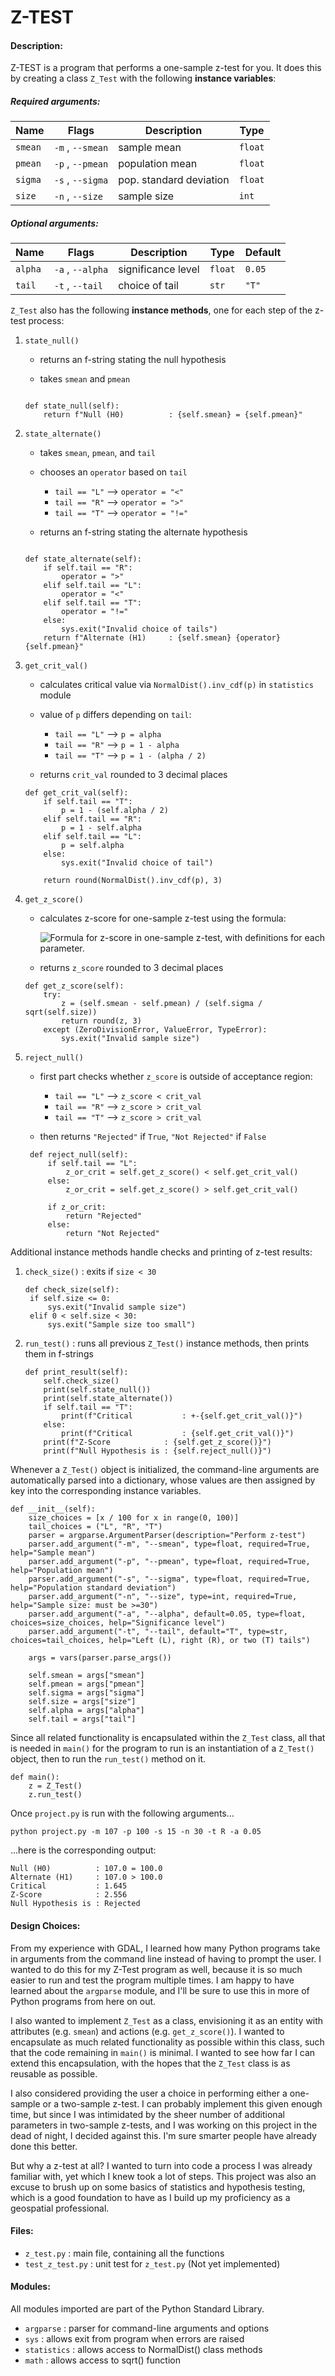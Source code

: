 # Z-TEST
#### Description:

Z-TEST is a program that performs a one-sample z-test for you.
It does this by creating a class `Z_Test` with the following **instance variables**:

##### Required arguments:
| Name | Flags | Description | Type |
| ---- | ----- | ----------- | ---- |
| `smean` | `-m` , `--smean` | sample mean | `float` |
| `pmean` | `-p` , `--pmean` | population mean | `float` |
| `sigma` | `-s` , `--sigma` | pop. standard deviation | `float` |
| `size` | `-n` , `--size` | sample size | `int` |

##### Optional arguments:
| Name | Flags | Description | Type | Default |
| ---- | ----- | ----------- | ---- | ------- |
| `alpha` | `-a` , `--alpha` | significance level | `float` | `0.05` |
| `tail` | `-t` , `--tail` | choice of tail | `str` | `"T"` |
 
`Z_Test` also has the following **instance methods**, one for each step of the z-test process:

1. `state_null()`

   - returns an f-string stating the null hypothesis
   
   - takes `smean` and `pmean`
   
   ```

   def state_null(self):
       return f"Null (H0)          : {self.smean} = {self.pmean}"

   ```
   
2. `state_alternate()`
   
   - takes `smean`, `pmean`, and `tail`
   
   - chooses an `operator` based on `tail`

     - `tail == "L"` --> `operator = "<"`
     - `tail == "R"` --> `operator = ">"`
     - `tail == "T"` --> `operator = "!="`

   - returns an f-string stating the alternate hypothesis

   ```

   def state_alternate(self):
       if self.tail == "R":
           operator = ">"
       elif self.tail == "L":
           operator = "<"
       elif self.tail == "T":
           operator = "!="
       else:
           sys.exit("Invalid choice of tails")
       return f"Alternate (H1)     : {self.smean} {operator} {self.pmean}"

   ```

3. `get_crit_val()`
   - calculates critical value via `NormalDist().inv_cdf(p)` in `statistics` module
   - value of `p` differs depending on `tail`:
     - `tail == "L"` -->  `p = alpha`
     - `tail == "R"` -->  `p = 1 - alpha`
     - `tail == "T"` -->  `p = 1 - (alpha / 2)`
   
   - returns `crit_val` rounded to 3 decimal places
   
    ```
    def get_crit_val(self):
        if self.tail == "T":
            p = 1 - (self.alpha / 2)
        elif self.tail == "R":
            p = 1 - self.alpha
        elif self.tail == "L":
            p = self.alpha
        else:
            sys.exit("Invalid choice of tail")

        return round(NormalDist().inv_cdf(p), 3)
    ```

4. `get_z_score()`
   - calculates z-score for one-sample z-test using the formula:

     ![Formula for z-score in one-sample z-test, with definitions for each parameter.](https://miro.medium.com/v2/resize:fit:574/format:webp/1*b7iZyQyP8SJ-W51x_L5ekg.png)
   - returns `z_score` rounded to 3 decimal places

    ```
    def get_z_score(self):
        try:
            z = (self.smean - self.pmean) / (self.sigma / sqrt(self.size))
            return round(z, 3)
        except (ZeroDivisionError, ValueError, TypeError):
            sys.exit("Invalid sample size")
    ```

5. `reject_null()`
   - first part checks whether `z_score` is outside of acceptance region:

     - `tail == "L"` -->  `z_score < crit_val`
     - `tail == "R"` -->  `z_score > crit_val`
     - `tail == "T"` -->  `z_score > crit_val`
   - then returns `"Rejected"` if `True`, `"Not Rejected"` if `False`

   ```
    def reject_null(self):
        if self.tail == "L":
            z_or_crit = self.get_z_score() < self.get_crit_val()
        else:
            z_or_crit = self.get_z_score() > self.get_crit_val()

        if z_or_crit:
            return "Rejected"
        else:
            return "Not Rejected"
   ```

Additional instance methods handle checks and printing of z-test results:

1. `check_size()` : exits if `size < 30`

   ```
   def check_size(self):
    if self.size <= 0:
        sys.exit("Invalid sample size")
    elif 0 < self.size < 30:
        sys.exit("Sample size too small")
   ```
  
2. `run_test()` : runs all previous `Z_Test()` instance methods, then prints them in f-strings

   ```
   def print_result(self):
       self.check_size()
       print(self.state_null())
       print(self.state_alternate())
       if self.tail == "T":
           print(f"Critical           : +-{self.get_crit_val()}")
       else:
           print(f"Critical           : {self.get_crit_val()}")
       print(f"Z-Score            : {self.get_z_score()}")
       print(f"Null Hypothesis is : {self.reject_null()}")
   ```

Whenever a `Z_Test()` object is initialized, the command-line arguments are automatically
parsed into a dictionary, whose values are then assigned by key into the corresponding instance variables.

```
def __init__(self):
    size_choices = [x / 100 for x in range(0, 100)]
    tail_choices = ("L", "R", "T")
    parser = argparse.ArgumentParser(description="Perform z-test")
    parser.add_argument("-m", "--smean", type=float, required=True, help="Sample mean")
    parser.add_argument("-p", "--pmean", type=float, required=True, help="Population mean")
    parser.add_argument("-s", "--sigma", type=float, required=True, help="Population standard deviation")
    parser.add_argument("-n", "--size", type=int, required=True, help="Sample size: must be >=30")
    parser.add_argument("-a", "--alpha", default=0.05, type=float, choices=size_choices, help="Significance level")
    parser.add_argument("-t", "--tail", default="T", type=str, choices=tail_choices, help="Left (L), right (R), or two (T) tails")

    args = vars(parser.parse_args())

    self.smean = args["smean"]
    self.pmean = args["pmean"]
    self.sigma = args["sigma"]
    self.size = args["size"]
    self.alpha = args["alpha"]
    self.tail = args["tail"]

```

Since all related functionality is encapsulated within the `Z_Test` class, all that is needed in `main()` for
the program to run is an instantiation of a `Z_Test()` object, then to run the `run_test()` method on it.

```
def main():
    z = Z_Test()
    z.run_test()
```

Once `project.py` is run with the following arguments...

```
python project.py -m 107 -p 100 -s 15 -n 30 -t R -a 0.05
```

...here is the corresponding output:

```
Null (H0)          : 107.0 = 100.0
Alternate (H1)     : 107.0 > 100.0
Critical           : 1.645
Z-Score            : 2.556
Null Hypothesis is : Rejected
```

#### Design Choices:
From my experience with GDAL, I learned how many Python programs take in arguments from the command line 
instead of having to prompt the user. I wanted to do this for my Z-Test program as well, because it is so 
much easier to run and test the program multiple times. I am happy to have learned about the `argparse` 
module, and I'll be sure to use this in more of Python programs from here on out.

I also wanted to implement `Z_Test` as a class, envisioning it as an entity with attributes (e.g. `smean`) 
and actions (e.g. `get_z_score()`). I wanted to encapsulate as much related functionality as possible within
this class, such that the code remaining in `main()` is minimal. I wanted to see how far I can extend this
encapsulation, with the hopes that the `Z_Test` class is as reusable as possible.

I also considered providing the user a choice in performing either a one-sample or a two-sample z-test. 
I can probably implement this given enough time, but since I was intimidated by the sheer number of 
additional parameters in two-sample z-tests, and I was working on this project in the dead of night, 
I decided against this. I'm sure smarter people have already done this better.

But why a z-test at all? I wanted to turn into code a process I was already familiar with, yet which I knew 
took a lot of steps. This project was also an excuse to brush up on some basics of statistics and hypothesis 
testing, which is a good foundation to have as I build up my proficiency as a geospatial professional.

#### Files:
- `z_test.py` : main file, containing all the functions
- `test_z_test.py` : unit test for `z_test.py` (Not yet implemented)

#### Modules:
All modules imported are part of the Python Standard Library.
- `argparse` : parser for command-line arguments and options
- `sys` : allows exit from program when errors are raised
- `statistics` : allows access to NormalDist() class methods
- `math` : allows access to sqrt() function
